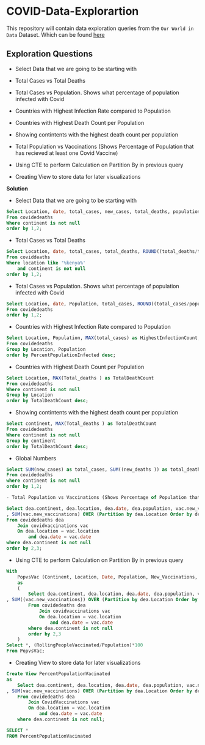 # COVID-Data-Explorartion

This repository will contain data exploration queries from the `Our World in Data` Dataset. Which can be found [here](https://ourworldindata.org/covid-deaths)

## Exploration Questions

- Select Data that we are going to be starting with

- Total Cases vs Total Deaths

- Total Cases vs Population. Shows what percentage of population infected with Covid

- Countries with Highest Infection Rate compared to Population

- Countries with Highest Death Count per Population

- Showing contintents with the highest death count per population

- Total Population vs Vaccinations (Shows Percentage of Population that has recieved at least one Covid Vaccine)

- Using CTE to perform Calculation on Partition By in previous query

- Creating View to store data for later visualizations

**Solution**

- Select Data that we are going to be starting with

``` SQL
Select Location, date, total_cases, new_cases, total_deaths, population
From covidedeaths
Where continent is not null
order by 1,2;
```

- Total Cases vs Total Deaths

``` SQL
Select Location, date, total_cases, total_deaths, ROUND((total_deaths/total_cases)*100, 2) as DeathPercentage
From coviddeaths
Where location like '%kenya%'
	and continent is not null
order by 1,2;
```

- Total Cases vs Population. Shows what percentage of population infected with Covid

``` SQL
Select Location, date, Population, total_cases, ROUND((total_cases/population)*100,2) as PercentPopulationInfected
From covidedeaths
order by 1,2;
```

- Countries with Highest Infection Rate compared to Population

``` SQL
Select Location, Population, MAX(total_cases) as HighestInfectionCount, Max((total_cases/population))*100 as PercentPopulationInfected
From covidedeaths
Group by Location, Population
order by PercentPopulationInfected desc;
```

- Countries with Highest Death Count per Population

``` SQL
Select Location, MAX(Total_deaths ) as TotalDeathCount
From covidedeaths
Where continent is not null
Group by Location
order by TotalDeathCount desc;
```
- Showing contintents with the highest death count per population

``` SQL
Select continent, MAX(Total_deaths ) as TotalDeathCount
From covidedeaths
Where continent is not null
Group by continent
order by TotalDeathCount desc;
```

- Global Numbers 

``` SQL
Select SUM(new_cases) as total_cases, SUM((new_deaths )) as total_deaths, SUM(new_deaths )/SUM(New_Cases)*100 as DeathPercentage
From covidedeaths
where continent is not null
order by 1,2;

- Total Population vs Vaccinations (Shows Percentage of Population that has recieved at least one Covid Vaccine)

Select dea.continent, dea.location, dea.date, dea.population, vac.new_vaccinations
, SUM(vac.new_vaccinations) OVER (Partition by dea.Location Order by dea.location, dea.Date) as RollingPeopleVaccinated
From covidedeaths dea
	Join covidvaccinations vac
	On dea.location = vac.location
		and dea.date = vac.date
where dea.continent is not null
order by 2,3;
```

- Using CTE to perform Calculation on Partition By in previous query

``` SQL
With
	PopvsVac (Continent, Location, Date, Population, New_Vaccinations, RollingPeopleVaccinated)
	as
	(
		Select dea.continent, dea.location, dea.date, dea.population, vac.new_vaccinations
, SUM((vac.new_vaccinations)) OVER (Partition by dea.Location Order by dea.location, dea.Date) as RollingPeopleVaccinated
		From covidedeaths dea
			Join covidvaccinations vac
			On dea.location = vac.location
				and dea.date = vac.date
		where dea.continent is not null
		order by 2,3
	)
Select *, (RollingPeopleVaccinated/Population)*100
From PopvsVac;
```

- Creating View to store data for later visualizations

``` SQL 
Create View PercentPopulationVacinated
as
	Select dea.continent, dea.location, dea.date, dea.population, vac.new_vaccinations
, SUM(vac.new_vaccinations) OVER (Partition by dea.Location Order by dea.location, dea.Date) as RollingPeopleVaccinated
	From covidedeaths dea
		Join CovidVaccinations vac
		On dea.location = vac.location
			and dea.date = vac.date
	where dea.continent is not null;

SELECT *
FROM PercentPopulationVacinated
```




